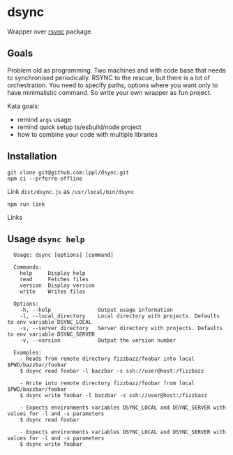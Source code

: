 # dsync

Wrapper over [rsync](https://www.npmjs.com/package/rsync) package.

## Goals

Problem old as programming. Two machines and with code base that needs to synchronised periodically. RSYNC to the
rescue, but there is a lot of orchestration. You need to specify paths, options where you want only to have minimalistic
command. So write your own wrapper as fun project.

Kata goals:

- remind `args` usage
- remind quick setup ts/esbuild/node project
- how to combine your code with multiple libraries

## Installation

```
git clone git@github.com:lppl/dsync.git
npm ci --prferre-offline
```

Link `dist/dsync.js` as `/usr/local/bin/dsync`

```
npm run link
```

Links

## Usage `dsync help`

```
  Usage: dsync [options] [command]

  Commands:
    help     Display help
    read     Fetches files
    version  Display version
    write    Writes files

  Options:
    -h, --help               Output usage information
    -l, --local_directory    Local directory with projects. Defaults to env variable DSYNC_LOCAL
    -s, --server_directory   Server directory with projects. Defaults to env variable DSYNC_SERVER
    -v, --version            Output the version number

  Examples:
    - Reads from remote directory fizzbazz/foobar into local $PWD/bazzbar/foobar
    $ dsync read foobar -l bazzbar -s ssh://user@host:/fizzbazz

    - Write into remote directory fizzbazz/foobar from local $PWD/bazzbar/foobar
    $ dsync write foobar -l bazzbar -s ssh://user@host:/fizzbazz

    - Expects environments variables DSYNC_LOCAL and DSYNC_SERVER with values for -l and -s parameters
    $ dsync read foobar

    - Expects environments variables DSYNC_LOCAL and DSYNC_SERVER with values for -l and -s parameters
    $ dsync write foobar
```

